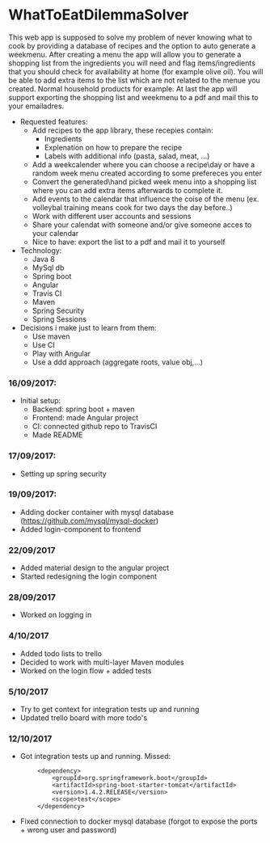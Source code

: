 # WhatToEatDilemmaSolver

This web app is supposed to solve my problem of never knowing what to cook by providing a database of recipes and the option to auto generate a weekmenu. After creating a menu the app will allow you to generate a shopping list from the ingredients you will need and flag items/ingredients that you should check for availability at home (for example olive oil). You will be able to add extra items to the list which are not related to the menue you created. Normal household products for example. At last the app will support exporting the shopping list and weekmenu to a pdf and mail this to your emailadres.

* Requested features:
	* Add recipes to the app library, these recepies contain:
	 	* Ingredients
	 	* Explenation on how to prepare the recipe
	 	* Labels with additional info (pasta, salad, meat, ...)
	* Add a weekcalender where you can choose a recipe\day or have a random week menu created according to some prefereces you enter 
	* Convert the generated\hand picked week menu into a shopping list where you can add extra items afterwards to complete it.
	* Add events to the calendar that influence the coise of the menu (ex. volleybal training means cook for two days the day before..)
	* Work with different user accounts and sessions
	* Share your calendat with someone and/or give someone acces to your calendar
	* Nice to have: export the list to a pdf and mail it to yourself
* Technology:
	* Java 8
	* MySql db
	* Spring boot 
	* Angular
	* Travis CI
	* Maven
	* Spring Security
	* Spring Sessions
* Decisions i make just to learn from them:
	* Use maven
	* Use CI
	* Play with Angular
	* Use a ddd approach (aggregate roots, value obj,...)       	 	

### 16/09/2017:
* Initial setup:
	* Backend: spring boot + maven
	* Frontend: made Angular project
	* CI: connected github repo to TravisCI
	* Made README 

### 17/09/2017:
* Setting up spring security

### 19/09/2017:
* Adding docker container with mysql database (https://github.com/mysql/mysql-docker)
* Added login-component to frontend

### 22/09/2017
* Added material design to the angular project
* Started redesigning the login component

### 28/09/2017
* Worked on logging in

### 4/10/2017
* Added todo lists to trello
* Decided to work with multi-layer Maven modules 
* Worked on the login flow + added tests

### 5/10/2017
* Try to get context for integration tests up and running 
* Updated trello board with more todo's 

### 12/10/2017
* Got integration tests up and running. Missed: 
```
		<dependency>
			<groupId>org.springframework.boot</groupId>
			<artifactId>spring-boot-starter-tomcat</artifactId>
			<version>1.4.2.RELEASE</version>
			<scope>test</scope>
		</dependency>
``` 
* Fixed connection to docker mysql database (forgot to expose the ports + wrong user and password)